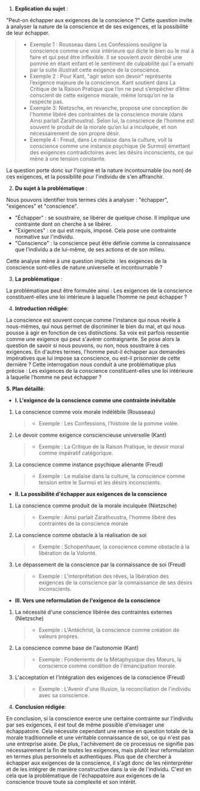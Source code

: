 1. **Explication du sujet** :

"Peut-on échapper aux exigences de la conscience ?" Cette question invite à analyser la nature de la conscience et de ses exigences, et la possibilité de leur échapper.

> - Exemple 1 : Rousseau dans Les Confessions souligne la conscience comme une voix intérieure qui dicte le bien ou le mal à faire et qui peut être inflexible. Il se souvient avoir dérobé une pomme en étant enfant et le sentiment de culpabilité qui l'a envahi par la suite illustrait cette exigence de la conscience.
> - Exemple 2 : Pour Kant, "agir selon son devoir" représente l’exigence majeure de la conscience. Kant soutient dans La Critique de la Raison Pratique que l’on ne peut s’empêcher d’être conscient de cette exigence morale, même lorsqu’on ne la respecte pas.
> - Exemple 3: Nietzsche, en revanche, propose une conception de l'homme libéré des contraintes de la conscience morale (dans Ainsi parlait Zarathoustra). Selon lui, la conscience de l’homme est souvent le produit de la morale qu’on lui a inculquée, et non nécessairement de son propre désir.
> - Exemple 4 : Freud, dans Le malaise dans la culture, voit la conscience comme une instance psychique (le Surmoi) émettant des exigences contradictoires avec les désirs inconscients, ce qui mène à une tension constante.

La question porte donc sur l'origine et la nature incontournable (ou non) de ces exigences, et la possibilité pour l'individu de s'en affranchir.

2. **Du sujet à la problématique** :

Nous pouvons identifier trois termes clés à analyser : "échapper", "exigences" et "conscience".

- "Échapper" : se soustraire, se libérer de quelque chose. Il implique une contrainte dont on cherche à se libérer.
- "Exigences" : ce qui est requis, imposé. Cela pose une contrainte normative sur l'individu.
- "Conscience" : la conscience peut être définie comme la connaissance que l'individu a de lui-même, de ses actions et de son milieu.

Cette analyse mène à une question implicite : les exigences de la conscience sont-elles de nature universelle et incontournable ?

3. **La problématique** :

La problématique peut être formulée ainsi : Les exigences de la conscience constituent-elles une loi intérieure à laquelle l’homme ne peut échapper ?

4. **Introduction rédigée**: 

La conscience est souvent conçue comme l'instance qui nous révèle à nous-mêmes, qui nous permet de discriminer le bien du mal, et qui nous pousse à agir en fonction de ces distinctions. Sa voix est parfois ressentie comme une exigence qui peut s'avérer contraignante. Se pose alors la question de savoir si nous pouvons, ou non, nous soustraire à ces exigences. En d'autres termes, l'homme peut-il échapper aux demandes impératives que lui impose sa conscience, ou est-il prisonnier de cette dernière ? Cette interrogation nous conduit à une problématique plus précise : Les exigences de la conscience constituent-elles une loi intérieure à laquelle l’homme ne peut échapper ?

**5. Plan détaillé**:

* **I. L'exigence de la conscience comme une contrainte inévitable**

1. La conscience comme voix morale indélébile (Rousseau)
     > - Exemple : Les Confessions, l'histoire de la pomme volée.
    
2. Le devoir comme exigence consciencieuse universelle (Kant)
     > - Exemple : La Critique de la Raison Pratique, le devoir moral comme impératif catégorique.

3. La conscience comme instance psychique aliénante (Freud)
     > - Exemple : Le malaise dans la culture, la conscience comme tension entre le Surmoi et les désirs inconscients.

* **II. La possibilité d'échapper aux exigences de la conscience**

1. La conscience comme produit de la morale inculquée (Nietzsche)
     > - Exemple : Ainsi parlait Zarathoustra, l'homme libéré des contraintes de la conscience morale
    
2. La conscience comme obstacle à la réalisation de soi
     > - Exemple : Schopenhauer, la conscience comme obstacle à la libération de la Volonté.

3. Le dépassement de la conscience par la connaissance de soi (Freud)
     > - Exemple : L'interprétation des rêves, la libération des exigences de la conscience par la connaissance de ses désirs inconscients.

* **III. Vers une reformulation de l'exigence de la conscience**

1. La nécessité d'une conscience libérée des contraintes externes (Nietzsche)
     > - Exemple : L'Antéchrist, la conscience comme création de valeurs propres.
    
2. La conscience comme base de l'autonomie (Kant)
     > - Exemple : Fondements de la Métaphysique des Mœurs, la conscience comme condition de l'émancipation morale.

3. L'acceptation et l'intégration des exigences de la conscience (Freud)
     > - Exemple : L'Avenir d'une Illusion, la reconciliation de l'individu avec sa conscience.

6. **Conclusion rédigée**: 

En conclusion, si la conscience exerce une certaine contrainte sur l'individu par ses exigences, il est tout de même possible d'envisager une échappatoire. Cela nécessite cependant une remise en question totale de la morale traditionnelle et une véritable connaissance de soi, ce qui n'est pas une entreprise aisée. De plus, l'achèvement de ce processus ne signifie pas nécessairement la fin de toutes les exigences, mais plutôt leur reformulation en termes plus personnels et authentiques. Plus que de chercher à échapper aux exigences de la conscience, il s'agit donc de les réinterpréter et de les intégrer de manière constructive dans la vie de l'individu. C'est en cela que la problématique de l'échappatoire aux exigences de la conscience trouve toute sa complexité et son intérêt. 

